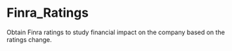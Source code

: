 # Finra_Ratings
Obtain Finra ratings to study financial impact on the company based on the ratings change.
